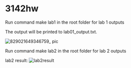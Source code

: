 # 3142hw

Run command make lab1 in the root folder for lab 1 outputs

The output will be printed to lab01_output.txt.

![829021649346759_ pic](https://user-images.githubusercontent.com/78801973/162245394-ecb6c867-0a31-4d93-a228-57f099da8ac6.jpg)

Run command make lab2 in the root folder for lab 2 outputs

lab2 result:
  ![lab2result](https://user-images.githubusercontent.com/78801973/159817040-df6d5164-7428-4dd3-92ea-1b1eabb37f6e.jpg)
